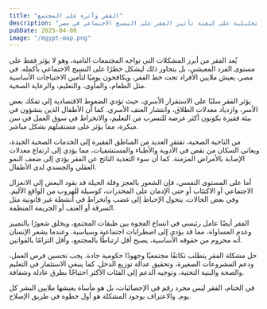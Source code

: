 ```yaml
---
title: "الفقر وأثره على المجتمع"
description: "نظرة تحليلية على كيفية تأثير الفقر على النسيج الاجتماعي في مصر"
pubDate: 2025-04-06
image: "/egypt-map.png"
---
```


يُعد الفقر من أبرز المشكلات التي تواجه المجتمعات النامية، وهو لا يؤثر فقط على مستوى الفرد المعيشي، بل يتجاوز ذلك ليشكل خطرًا على النسيج الاجتماعي بأكمله. في مصر، يعيش ملايين الأفراد تحت خط الفقر، ويكافحون يوميًا لتأمين الاحتياجات الأساسية مثل الطعام، والمأوى، والتعليم، والرعاية الصحية.

يؤثر الفقر سلبًا على الاستقرار الأسري، حيث تؤدي الضغوط الاقتصادية إلى تفكك بعض الأسر، وازدياد معدلات الطلاق، وانتشار العنف الأسري. كما أن الأطفال الذين ينشؤون في بيئة فقيرة يكونون أكثر عرضة للتسرب من التعليم، والانخراط في سوق العمل في سن مبكرة، مما يؤثر على مستقبلهم بشكل مباشر.

من الناحية الصحية، تفتقر العديد من المناطق الفقيرة إلى الخدمات الصحية الجيدة، ويعاني السكان من نقص في الأدوية والأطباء والمستشفيات، مما يؤدي إلى ارتفاع معدلات الإصابة بالأمراض المزمنة. كما أن سوء التغذية الناتج عن الفقر يؤدي إلى ضعف النمو العقلي والجسدي لدى الأطفال.

أما على المستوى النفسي، فإن الشعور بالعجز وقلة الحيلة قد يقود البعض إلى الانعزال الاجتماعي أو الاكتئاب أو حتى الإدمان على المخدرات، كوسيلة للهروب من الواقع الأليم. وفي بعض الحالات، يتحول الإحباط إلى غضب وانخراط في أنشطة غير قانونية مثل السرقة أو العنف أو الجريمة المنظمة.

الفقر أيضًا عامل رئيسي في اتساع الفجوة بين طبقات المجتمع، ويخلق شعورًا بالتمييز وعدم المساواة، مما قد يؤدي إلى اضطرابات اجتماعية وسياسية. وعندما يشعر الإنسان أنه محروم من حقوقه الأساسية، يصبح أقل ارتباطًا بالمجتمع، وأقل التزامًا بالقوانين.

حل مشكلة الفقر يتطلب تكاتفًا مجتمعيًا وجهودًا حكومية جادة. يجب تحسين فرص العمل، ودعم المشروعات الصغيرة، وتحقيق عدالة توزيع الدخل. كما ينبغي الاستثمار في التعليم والصحة والبنية التحتية، وتوجيه الدعم إلى الفئات الأكثر احتياجًا بطرق عادلة وشفافة.

في الختام، الفقر ليس مجرد رقم في الإحصائيات، بل هو مأساة يعيشها ملايين البشر كل يوم. والاعتراف بوجود المشكلة هو أول خطوة في طريق الإصلاح.

